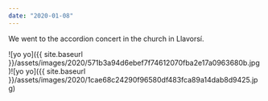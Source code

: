 ```yaml
---
date: "2020-01-08"
---
```


We went to the accordion concert in the church in Llavorsí.

![yo yo]({{ site.baseurl }}/assets/images/2020/571b3a94d6ebef7f74612070fba2e17a0963680b.jpg)![yo yo]({{ site.baseurl }}/assets/images/2020/1cae68c24290f96580df483fca89a14dab8d9425.jpg)
